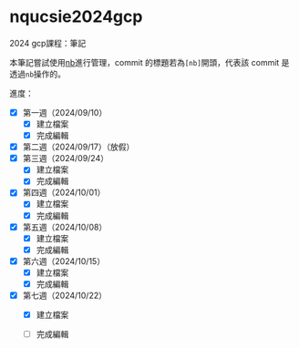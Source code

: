 # nqucsie2024gcp
2024 gcp課程：筆記

本筆記嘗試使用[nb](https://xwmx.github.io/nb/#home)進行管理，commit 的標題若為`[nb]`開頭，代表該 commit 是透過`nb`操作的。

進度：
- [x] 第一週（2024/09/10）
    - [x] 建立檔案
    - [x] 完成編輯
- [x] 第二週（2024/09/17）（放假）
- [x] 第三週（2024/09/24）
    - [x] 建立檔案
    - [x] 完成編輯
- [x] 第四週（2024/10/01）
    - [x] 建立檔案
    - [x] 完成編輯
- [x] 第五週（2024/10/08）
    - [x] 建立檔案
    - [x] 完成編輯
- [x] 第六週（2024/10/15）
    - [x] 建立檔案
    - [x] 完成編輯
- [x] 第七週（2024/10/22）
    - [x] 建立檔案
    - [ ] 完成編輯

